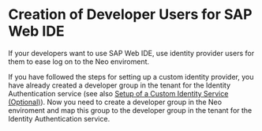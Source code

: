 <!-- loio8ba4374484e84cac92c7184492dea4c9 -->

# Creation of Developer Users for SAP Web IDE

If your developers want to use SAP Web IDE, use identity provider users for them to ease log on to the Neo enviroment.

If you have followed the steps for setting up a custom identity provider, you have already created a developer group in the tenant for the Identity Authentication service \(see also [Setup of a Custom Identity Service \(Optional\)](setup-of-a-custom-identity-service-optional-550251a.md)\). Now you need to create a developer group in the Neo enviroment and map this group to the developer group in the tenant for the Identity Authentication service.

